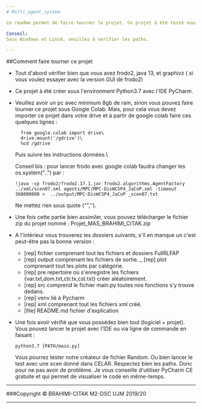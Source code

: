 ```yaml
---
# Multi_agent_system

Ce readme permet de faire tourner le projet. Ce projet à été testé sous MacOs. 

Conseil: 
Sous Windows et LinuX, veuillez à verifier les paths.

---
```

##Comment faire tourner ce projet
- Tout d'abord vérifier bien que vous avez frodo2, java 13, et graphivz ( si vous voulez essayer avec la version GUI de frodo2)
- Ce projet à été créer sous l'environment Python3.7 avec l'IDE PyCharm.
- Veuillez avoir un pc avec minimum 8gb de ram, sinon vous pouvez faire tourner ce projet sous Google Colab.
Mais, pour cela vous devez importer ce projet dans votre drive et à partir de google colab faire ces quelques lignes :

        from google.colab import drive\
        drive.mount('/gdrive')\
        %cd /gdrive
    
    Puis suivre les instructions données.\
    
    Conseil bis : pour lancer frodo avec google colab faudra changer les os.system("..") par :
                  
      !java -cp frodo2/frodo2.17.1.jar frodo2.algorithms.AgentFactory ../xml/scen07.xml agents/MPC/MPC-DisWCSP4_JaCoP.xml -timeout 360000000 >  ../output/MPC-DisWCSP4_JaCoP _scen07.txt
    
    Ne mettez rien sous quote ("",'').

- Une fois cette partie bien assimiler, vous pouvez télécharger le fichier zip du projet nommé : Projet_MAS_BRAHIMI_CITAK.zip
- A l'intérieur vous trouverez les dossiers suivants, s'il en manque un c'est peut-être pas la bonne version :
    - [rep] fichier comprenant tout les fichiers et dossiers FullRLFAP
    - [rep] output comprenant les fichiers de sortie.
    _ [rep] plot comprenant tout les plots par catégorie.
    - [rep] pre repertoire où s'enregistre les fichiers {var.txt,dom.txt,ctr.tx,cst.txt} créer aléatoirement.
    - [rep] src comprend le fichier main.py toutes nos fonctions s'y trouve dedans.
    - [rep] venv lié à Pycharm
    - [rep] xml comprenant tout les fichiers xml créé.
    - [file] README.md fichier d'explication
- Une fois avoir vérifié que vous possédez bien tout (logiciel + projet). Vous pouvez lancer le projet avec l'IDE ou via ligne de commande en faisant :
            
      python3.7 [PATH/main.py]
    Vous pourrez tester notre créateur de fichier Random.
    Ou bien lancer le test avec une scen donné dans CELAR.
    Respectez bien les paths. Donc pour ne pas avoir de problème. Je vous conseille d'utiliser PyCharm CE gratuite et qui permet de visualiser le code en même-temps.

---
###Copyright © BRAHIMI-CITAK M2-DSC UJM 2019/20 

---